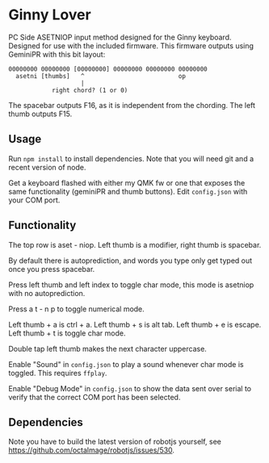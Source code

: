 # Ginny Lover

PC Side ASETNIOP input method designed for the Ginny keyboard. Designed for use
with the included firmware. This firmware outputs using GeminiPR with this bit
layout:

```
00000000 00000000 [00000000] 00000000 00000000 00000000
  asetni [thumbs]   ^                          op      
                    |
            right chord? (1 or 0)
```

The spacebar outputs F16, as it is independent from the chording.
The left thumb outputs F15.

## Usage

Run `npm install` to install dependencies. Note that you will need git and a
recent version of node.

Get a keyboard flashed with either my QMK fw or one that exposes the same
functionality (geminiPR and thumb buttons). Edit `config.json` with your COM port.

## Functionality

The top row is aset - niop. Left thumb is a modifier, right thumb is spacebar.

By default there is autoprediction, and words you type only
get typed out once you press spacebar.

Press left thumb and left index to toggle char mode, this mode
is asetniop with no autoprediction. 

Press a  t - n  p to toggle numerical mode.

Left thumb + a is ctrl + a.
Left thumb + s is alt tab.
Left thumb + e is escape.
Left thumb + t is toggle char mode.

Double tap left thumb makes the next character uppercase.

Enable "Sound" in `config.json` to play a sound whenever char mode is toggled. This requires `ffplay`.

Enable "Debug Mode" in `config.json` to show the data sent over serial to verify that the correct
COM port has been selected.

## Dependencies

Note you have to build the latest version of robotjs yourself, see https://github.com/octalmage/robotjs/issues/530.
